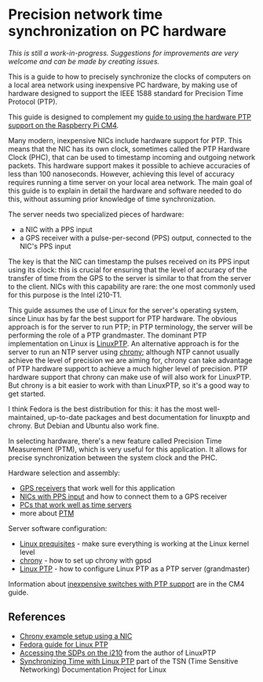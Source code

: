 # Precision network time synchronization on PC hardware

*This is still a work-in-progress. Suggestions for improvements are very welcome and can be made by creating issues.*

This is a guide to how to precisely synchronize the clocks of computers on a local area network using inexpensive PC hardware, by making use of hardware designed to support the IEEE 1588 standard for Precision Time Protocol (PTP).

This guide is designed to complement my [guide to using the hardware PTP support on the Raspberry Pi CM4](https://github.com/jclark/rpi-cm4-ptp-guide/).

Many modern, inexpensive NICs include hardware support for PTP. This means that the NIC has its own clock, sometimes called the PTP Hardware Clock (PHC), that can be used to timestamp incoming and outgoing network packets. This hardware support makes it possible to achieve accuracies of less than 100 nanoseconds. However, achieving this level of accuracy requires running a time server on your local area network.
The main goal of this guide is to explain in detail the hardware and software needed to do this, without assuming prior knowledge of time synchronization.

The server needs two specialized pieces of hardware:
- a NIC with a PPS input
- a GPS receiver with a pulse-per-second (PPS) output, connected to the NIC's PPS input

The key is that the NIC can timestamp the pulses received on its PPS input using its clock: this is crucial for ensuring that the level of accuracy of the transfer of time from the GPS to the server is similar to that
from the server to the client.
NICs with this capability are rare: the one most commonly used for this purpose is the Intel i210-T1. 

This guide assumes the use of Linux for the server's operating system, since Linux has by far the best support for PTP hardware.
The obvious approach is for the server to run PTP; in PTP terminology, the server will be performing the role of a PTP grandmaster. The dominant PTP implementation on Linux is [LinuxPTP](https://linuxptp.sourceforge.net/). An alternative approach is for the server to run an NTP server using [chrony](https://chrony-project.org/); although NTP cannot usually achieve the level of precision we are aiming for, chrony can take advantage of PTP hardware support to achieve a much higher level of precision.
PTP hardware support that chrony can make use of will also work for LinuxPTP.
But chrony is a bit easier to work with than LinuxPTP, so it's a good way to get started.

I think Fedora is the best distribution for this: it has the most well-maintained, up-to-date packages and best documentation for linuxptp and chrony.
But Debian and Ubuntu also work fine.

In selecting hardware, there's a new feature called Precision Time Measurement (PTM), which is very useful for this application. It allows for precise synchronization between the system clock and the PHC.

Hardware selection and assembly:
* [GPS receivers](gps.md) that work well for this application
* [NICs with PPS input](pps-nic.md) and how to connect them to a GPS receiver
* [PCs that work well as time servers](server-pc.md)
* more about [PTM](ptm.md) 

Server software configuration:
* [Linux prequisites](server-linux.md) - make sure everything is working at the Linux kernel level
* [chrony](chrony.md) - how to set up chrony with gpsd
* [Linux PTP](linuxptp-gm.md) - how to configure Linux PTP as a PTP server (grandmaster)

Information about [inexpensive switches with PTP support](https://github.com/jclark/rpi-cm4-ptp-guide/blob/main/switches.md) are in the CM4 guide.

## References
* [Chrony example setup using a NIC](https://chrony-project.org/examples.html#_server_using_reference_clock_on_nic)
* [Fedora guide for Linux PTP](https://docs.fedoraproject.org/en-US/fedora/latest/system-administrators-guide/servers/Configuring_PTP_Using_ptp4l/)
* [Accessing the SDPs on the i210](https://linuxptp.sourceforge.net/i210-rework/i210-rework.html) from the author of LinuxPTP
* [Synchronizing Time with Linux PTP](https://tsn.readthedocs.io/timesync.html) part of the TSN (Time Sensitive Networking) Documentation Project for Linux

